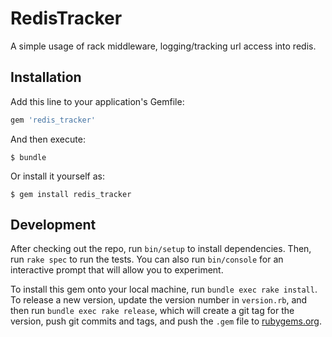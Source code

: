 # RedisTracker

A simple usage of rack middleware, logging/tracking url access into redis. 

## Installation

Add this line to your application's Gemfile:

```ruby
gem 'redis_tracker'
```

And then execute:

    $ bundle

Or install it yourself as:

    $ gem install redis_tracker

## Development

After checking out the repo, run `bin/setup` to install dependencies. Then, run `rake spec` to run the tests. You can also run `bin/console` for an interactive prompt that will allow you to experiment.

To install this gem onto your local machine, run `bundle exec rake install`. To release a new version, update the version number in `version.rb`, and then run `bundle exec rake release`, which will create a git tag for the version, push git commits and tags, and push the `.gem` file to [rubygems.org](https://rubygems.org).
